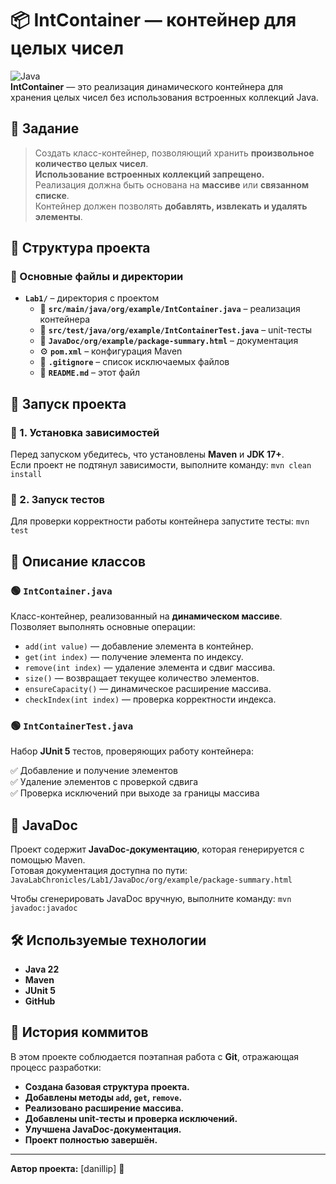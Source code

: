 # 📦 IntContainer — контейнер для целых чисел

![Java](https://img.shields.io/badge/Java-22-blue?style=for-the-badge&logo=java)  
**IntContainer** — это реализация динамического контейнера для хранения целых чисел без использования встроенных коллекций Java.

## 📌 Задание

> Создать класс-контейнер, позволяющий хранить **произвольное количество целых чисел**.  
> **Использование встроенных коллекций запрещено.**  
> Реализация должна быть основана на **массиве** или **связанном списке**.  
> Контейнер должен позволять **добавлять, извлекать и удалять элементы**.

## 📂 Структура проекта

### 📁 Основные файлы и директории

- **`Lab1/`** – директория с проектом
    - 📜 **`src/main/java/org/example/IntContainer.java`** – реализация контейнера
    - 🧪 **`src/test/java/org/example/IntContainerTest.java`** – unit-тесты
    - 📄 **`JavaDoc/org/example/package-summary.html`** – документация
    - ⚙️ **`pom.xml`** – конфигурация Maven
    - 📑 **`.gitignore`** – список исключаемых файлов
    - 📖 **`README.md`** – этот файл

## 🚀 Запуск проекта

### 🔹 1. Установка зависимостей
Перед запуском убедитесь, что установлены **Maven** и **JDK 17+**.  
Если проект не подтянул зависимости, выполните команду:
```mvn clean install```

### 🔹 2. Запуск тестов
Для проверки корректности работы контейнера запустите тесты:
```mvn test```

## 📜 Описание классов

### 🟢 `IntContainer.java`
Класс-контейнер, реализованный на **динамическом массиве**. Позволяет выполнять основные операции:

- `add(int value)` — добавление элемента в контейнер.
- `get(int index)` — получение элемента по индексу.
- `remove(int index)` — удаление элемента и сдвиг массива.
- `size()` — возвращает текущее количество элементов.
- `ensureCapacity()` — динамическое расширение массива.
- `checkIndex(int index)` — проверка корректности индекса.

### 🟢 `IntContainerTest.java`
Набор **JUnit 5** тестов, проверяющих работу контейнера:

✅ Добавление и получение элементов  
✅ Удаление элементов с проверкой сдвига  
✅ Проверка исключений при выходе за границы массива

## 📝 JavaDoc

Проект содержит **JavaDoc-документацию**, которая генерируется с помощью Maven.  
Готовая документация доступна по пути: ```JavaLabChronicles/Lab1/JavaDoc/org/example/package-summary.html```

Чтобы сгенерировать JavaDoc вручную, выполните команду: ```mvn javadoc:javadoc```


## 🛠️ Используемые технологии

- **Java 22**
- **Maven**
- **JUnit 5**
- **GitHub**

## 📌 История коммитов

В этом проекте соблюдается поэтапная работа с **Git**, отражающая процесс разработки:

- **Создана базовая структура проекта.**
- **Добавлены методы `add`, `get`, `remove`.**
- **Реализовано расширение массива.**
- **Добавлены unit-тесты и проверка исключений.**
- **Улучшена JavaDoc-документация.**
- **Проект полностью завершён.**

---
**Автор проекта:** [danillip] 🚀
